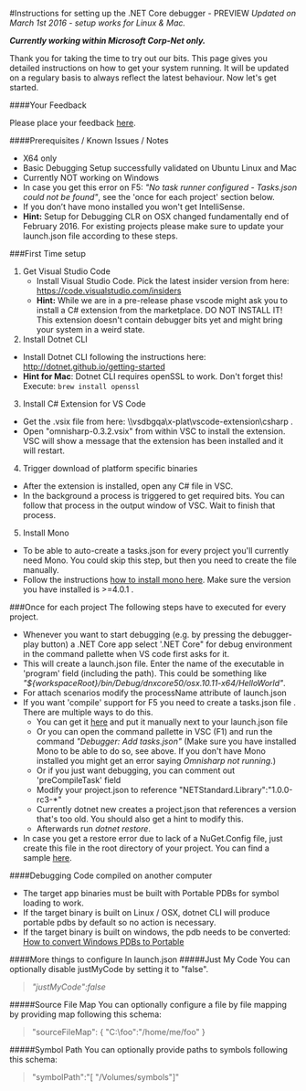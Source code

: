 ﻿#Instructions for setting up the .NET Core debugger - PREVIEW
*Updated on  March 1st 2016 - setup works for Linux & Mac.*

***Currently working within Microsoft Corp-Net only.***

Thank you for taking the time to try out our bits. 
This page gives you detailed instructions on how to get your system running. 
It will be updated on a regulary basis to always reflect the latest behaviour. Now let's get started.​

####Your Feedback​

Please place your feedback [here](https://github.com/OmniSharp/omnisharp-vscode/issues). 

####Prerequisites / Known Issues / Notes
* X64 only
* Basic Debugging Setup successfully validated on Ubuntu Linux and Mac
* Currently NOT working on Windows
* In case you get this error on F5: *"No task runner configured -  Tasks.json could not be found"*, see the 'once for each project' section below. 
* If you don’t have mono installed you won't get IntelliSense. 
* **Hint:** Setup for Debugging CLR on OSX changed fundamentally end of February 2016. For existing projects please make sure to update your launch.json file according to these steps.​

###First Time setup
1. Get Visual Studio Code
    * Install Visual Studio Code. Pick the latest insider version from here: https://code.visualstudio.com/insiders
    * **Hint:** While we are in a pre-release phase vscode might ask you to install a C# extension from the marketplace. DO NOT INSTALL IT! This extension doesn't contain debugger bits yet and might bring your system in a weird state.   
2. Install Dotnet CLI
 * Install Dotnet CLI following the instructions here:  http://dotnet.github.io/getting-started  
 * **Hint for Mac**: Dotnet CLI requires openSSL to work. Don't forget this! Execute: `brew install openssl`
3. Install C# Extension for VS Code
 * Get the .vsix file from here: \\\\vsdbgqa\x-plat\vscode-extension\csharp . 
 * Open "omnisharp-0.3.2.vsix" from within VSC to install the extension. VSC will show a message that the extension has been installed and it will restart. 
4. Trigger download of platform specific binaries
 * After the extension is installed, open any C# file in VSC. 
 * In the background a process is triggered to get required bits. You can follow that process in the output window of VSC. Wait to finish that process.
5. Install Mono 
 * To be able to auto-create a tasks.json for every project you'll currently need Mono. You could skip this step, but then you need to create the file manually.
 * Follow the instructions [how to install mono here](http://www.mono-project.com/docs/getting-started/install/). Make sure the version you have installed is >=4.0.1 .
 

###Once for each project
The following steps have to executed for every project. 
* Whenever you want to start debugging (e.g. by pressing the debugger-play button) a .NET Core app select '.NET Core"  for debug environment in the command pallette when VS code first asks for it. 
* This will create a launch.json file. Enter the name of the executable in 'program' field (including the path). This could be something like *"${workspaceRoot}/bin/Debug/dnxcore50/osx.10.11-x64/HelloWorld"*. 
* For attach scenarios modify the processName attribute of launch.json
* If you want 'compile' support for F5 you need to create a tasks.json file . There are multiple ways to do this.
  * You can get it [here](https://github.com/OmniSharp/omnisharp-vscode/blob/dev/template-tasks.json) and put it manually next to your launch.json file 
  * Or you can open the command pallette in VSC (F1) and run the command *"Debugger: Add tasks.json"* (Make sure you have installed Mono to be able to do so, see above. If you don't have Mono installed you might get an error saying *Omnisharp not running*.)
  * Or if you just want debugging, you can comment out 'preCompileTask' field​
  * Modify your project.json to reference "NETStandard.Library":"1.0.0-rc3-*"
   * Currently dotnet new creates a project.json that references a version that's too old. You should also get a hint to modify this.
   * Afterwards run *dotnet restore*.
* In case you get a restore error due to lack of a NuGet.Config file, just create this file in the root directory of your project. You can find a sample [here](https://github.com/Microsoft/MIEngine/blob/abeebec39221c654bd69a0d2bcadca6a4a0d0392/tools/InstallToVSCode/CLRDependencies/NuGet.Config). 

####Debugging Code compiled on another computer
* The target app binaries must be built with Portable PDBs for symbol loading to work. 
* If the target binary is built on Linux / OSX, dotnet CLI will produce portable pdbs by default so no action is necessary. 
* If the target binary is built on windows, the pdb needs to be converted: [How to convert Windows PDBs to Portable](https://microsoft.sharepoint.com/teams/DD_VSPlat/Diagnostics/_layouts/15/WopiFrame.aspx?sourcedoc={872c5298-6f17-4960-a5a0-acc4f215e730}&action=edit&wd=target%28%2F%2FMDD%2FXPlat%20CLR.one%7C1b640b59-6617-4452-b360-c24e9d5cad48%2FHow%20to%20convert%20Windows%20PDBs%20to%20Portable%7C49651c0c-f5a0-4d77-9478-9a233f0bf345%2F%29)

####More things to configure In launch.json
#####Just My Code
You can optionally disable justMyCode by setting it to "false".
>*"justMyCode":false*

#####Source File Map
You can optionally configure a file by file mapping by providing map following this schema:

>"sourceFileMap":  {
    "C:\foo":"/home/me/foo"
    }

#####Symbol Path
You can optionally provide paths to symbols following this schema:
>"symbolPath":"[ \"/Volumes/symbols\"]"


